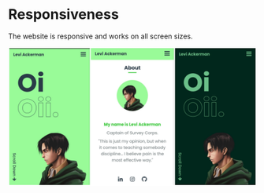 # Responsiveness
The website is responsive and works on all screen sizes.

![Mobile View](./assets/img/mobile_preview.jpg)